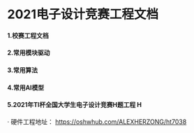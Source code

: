 # 2021电子设计竞赛工程文档
#### 1.校赛工程文档
#### 2.常用模块驱动
#### 3.常用算法
#### 4.常用AI模型
#### 5.2021年TI杯全国大学生电子设计竞赛H题工程 H
· 硬件工程地址： https://oshwhub.com/ALEXHERZONG/ht7038

